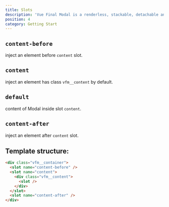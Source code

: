 ```yaml
---
title: Slots
description: 'Vue Final Modal is a renderless, stackable, detachable and lightweight modal component.'
position: 4
category: Getting Start
---
```


## `content-before`

inject an element before `content` slot.

## `content`

inject an element has class `vfm__content` by default.

## `default`

content of Modal inside slot `content`.

## `content-after`

inject an element after `content` slot.


## Template structure:

```html
<div class="vfm__container">
  <slot name="content-before" />
  <slot name="content">
    <div class="vfm__content">
      <slot />
    </div>
  </slot>
  <slot name="content-after" />
</div>
```